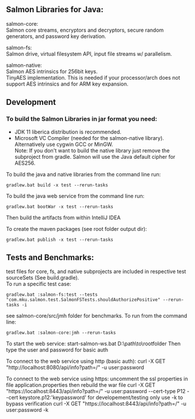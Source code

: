 ## Salmon Libraries for Java:    
  
salmon-core:    
Salmon core streams, encryptors and decryptors, secure random generators, and password key derivation.     
  
salmon-fs:  
Salmon drive, virtual filesystem API, input file streams w/ parallelism.    
  
salmon-native:  
Salmon AES intrinsics for 256bit keys.    
TinyAES implementation. This is needed if your processor/arch does not support AES intrinsics and for ARM key expansion.

## Development
  
### To build the Salmon Libraries in jar format you need:  
- JDK 11 liberica distribution is recommended.   
- Microsoft VC Compiler (needed for the salmon-native library). Alternatively use cygwin GCC or MinGW.  
Note: If you don't want to build the native library just remove the subproject from gradle.
Salmon will use the Java default cipher for AES256.   

To build the java and native libraries from the command line run:  
```
gradlew.bat build -x test --rerun-tasks
```

To build the java web service from the command line run:  
```
gradlew.bat bootWar -x test --rerun-tasks
```
Then build the artifacts from within IntelliJ IDEA

To create the maven packages (see root folder output dir):  
```
gradlew.bat publish -x test --rerun-tasks  
```

## Tests and Benchmarks:  
test files for core, fs, and native subprojects are included in respective test sourceSets (See build.gradle).  
To run a specific test case:
```
gradlew.bat :salmon-fs:test --tests "com.mku.salmon.test.SalmonFSTests.shouldAuthorizePositive" --rerun-tasks -i   
```

see salmon-core/src/jmh folder for benchmarks. To run from the command line:  

```
gradlew.bat :salmon-core:jmh --rerun-tasks  
```

To start the web service:
start-salmon-ws.bat D:\path\to\rootfolder
Then type the user and password for basic auth

To connect to the web service using http (basic auth):
curl -X GET "http://localhost:8080/api/info?path=/" -u user:password

To connect to the web service using https:
uncomment the ssl properties in file application.properties then rebuild the war file
curl -X GET "https://localhost:8443/api/info?path=/" -u user:password --cert-type P12 --cert keystore.p12:'keypassword'
for developement/testing only use -k to bypass verification
curl -X GET "https://localhost:8443/api/info?path=/" -u user:password -k

